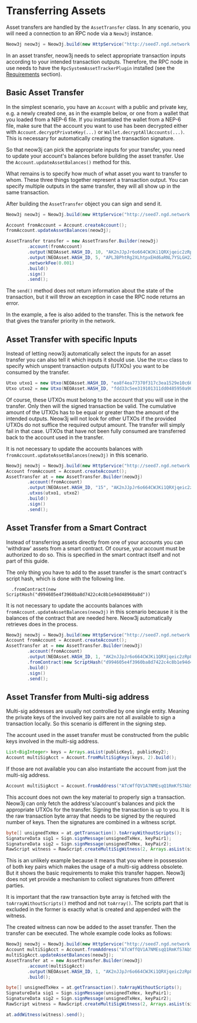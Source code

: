 # Transferring Assets

Asset transfers are handled by the `AssetTransfer` class. In any scenario, you will need a connection to an RPC node via
a `Neow3j` instance.

```java
Neow3j neow3j = Neow3j.build(new HttpService("http://seed7.ngd.network:10332"));
```

In an asset transfer, neow3j needs to select appropriate transaction inputs according to your intended transaction
outputs. Therefore, the RPC node in use needs to have the `RpcSystemAssetTrackerPlugin` installed (see the
[Requirements](overview/requirements?id=rpc-nodes) section).


## Basic Asset Transfer

In the simplest scenario, you have an `Account` with a public and private key, e.g. a newly created one, as in the
example below, or one from a wallet that you loaded from a NEP-6 file. If you instantiated the wallet from a NEP-6 file,
make sure that the account you want to use has been decrypted either with `Account.decryptPrivateKey(...)` or
`Wallet.decryptAllAccounts(...)`. This is necessary for automatically creating the transaction signature.

So that neow3j can pick the appropriate inputs for your transfer, you need to update your account's balances before
building the asset transfer. Use the `Account.updateAssetBalances()` method for this.

What remains is to specify how much of what asset you want to transfer to whom. These three things together represent a
transaction output. You can specify multiple outputs in the same transfer, they will all show up in the same
transaction.

After building the `AssetTransfer` object you can sign and send it. 

```java
Neow3j neow3j = Neow3j.build(new HttpService("http://seed7.ngd.network:10332"));

Account fromAccount = Account.createAccount();
fromAccount.updateAssetBalances(neow3j);

AssetTransfer transfer = new AssetTransfer.Builder(neow3j)
        .account(fromAccount)
        .output(NEOAsset.HASH_ID, 10, "AK2nJJpJr6o664CWJKi1QRXjqeic2zRp8y")
        .output(NEOAsset.HASH_ID, 5, "APLJBPhtRg2XLhtpxEHd6aRNL7YSLGH2ZL")
        .networkFee(0.001)
        .build()
        .sign()
        .send();
```

The `send()` method does not return information about the state of the transaction, but it will throw an exception in
case the RPC node returns an error.

In the example, a fee is also added to the transfer. This is the network fee that gives the transfer priority in the
network.


## Asset Transfer with specific Inputs

Instead of letting neow3j automatically select the inputs for an asset transfer you can also tell it which inputs it
should use. Use the `Utxo` class to specify which unspent transaction outputs (UTXOs) you want to be consumed by the
transfer. 

```java
Utxo utxo1 = new Utxo(NEOAsset.HASH_ID, "ea8f4ea77370f317c3ea1529e10c60869d7ac9193b953e903a91e3dbeb188ac5", 0, 10);
Utxo utxo2 = new Utxo(NEOAsset.HASH_ID, "fdd33c5ee319101311dd0485950a902eb286eff4d3cd164c13337e0be154e268", 0, 10);
```

Of course, these UTXOs must belong to the account that you will use in the transfer. Only then will the signed
transaction be valid. The cumulative amount of the UTXOs has to be equal or greater than the amount of the intended
outputs. Neow3j will not look for other UTXOs if the provided UTXOs do not suffice the required output amount. The
transfer will simply fail in that case. UTXOs that have not been fully consumed are transferred back to the account
used in the transfer.

It is not necessary to update the accounts balances with
`fromAccount.updateAssetBalances(neow3j)` in this scenario.

```java
Neow3j neow3j = Neow3j.build(new HttpService("http://seed7.ngd.network:10332"));
Account fromAccount = Account.createAccount();
AssetTransfer at = new AssetTransfer.Builder(neow3j)
        .account(fromAccount)
        .output(NEOAsset.HASH_ID, "15", "AK2nJJpJr6o664CWJKi1QRXjqeic2zRp8y")
        .utxos(utxo1, utxo2)
        .build()
        .sign()
        .send();
```


## Asset Transfer from a Smart Contract

Instead of transferring assets directly from one of your accounts you can 'withdraw' assets from a smart contract.
Of course, your account must be authorized to do so. This is specified in the smart contract itself and not part of
this guide.

The only thing you have to add to the asset transfer is the smart contract's script hash, which is done with the
following line.

```
  .fromContract(new ScriptHash("d994605e4f3960ba8d7422c4c8b1e94d48960a8d"))
```

It is not necessary to update the accounts balances with `fromAccount.updateAssetBalances(neow3j)` in this scenario
because it is the balances of the contract that are needed here. Neow3j automatically retrieves does in the process.

```java
Neow3j neow3j = Neow3j.build(new HttpService("http://seed7.ngd.network:10332"));
Account fromAccount = Account.createAccount();
AssetTransfer at = new AssetTransfer.Builder(neow3j)
        .account(fromAccount)
        .output(NEOAsset.HASH_ID, 1, "AK2nJJpJr6o664CWJKi1QRXjqeic2zRp8y")
        .fromContract(new ScriptHash("d994605e4f3960ba8d7422c4c8b1e94d48960a8d"))
        .build()
        .sign()
        .send();
```


## Asset Transfer from Multi-sig address

Multi-sig addresses are usually not controlled by one single entity. Meaning the private keys of the involved key pairs
are not all available to sign a transaction locally. So this scenario is different in the signing step.

The account used in the asset transfer must be constructed from the public keys involved in the multi-sig address.

```java
List<BigInteger> keys = Arrays.asList(publicKey1, publicKey2);
Account multiSigAcct = Account.fromMultiSigKeys(keys, 2).build();
```

If those are not available you can also instantiate the account from just the multi-sig address.

```java
Account multiSigAcct = Account.fromAddress("ATcWffQV1A7NMEsqQ1RmKfS7AbSqcAp2hd").build();
```

This account does not own the key material to properly sign a transaction. Neow3j can only fetch the address's/account's
balances and pick the appropriate UTXOs for the transfer. Signing the transaction is up to you. It is the raw
transaction byte array that needs to be signed by the required number of keys. Then the signatures are combined in a
witness script. 

```java
byte[] unsignedTxHex = at.getTransaction().toArrayWithoutScripts();
SignatureData sig1 = Sign.signMessage(unsignedTxHex, keyPair1);
SignatureData sig2 = Sign.signMessage(unsignedTxHex, keyPair2);
RawScript witness = RawScript.createMultiSigWitness(2, Arrays.asList(sig1, sig2), keys);
```

This is an unlikely example because it means that you where in possession of both key pairs which makes the usage of a
multi-sig address obsolete. But it shows the basic requirements to make this transfer happen. Neow3j does not yet
provide a mechanism to collect signatures from different parties.

It is important that the raw transaction byte array is fetched with the `toArrayWithoutScripts()` method and not
`toArray()`. The scripts part that is excluded in the former is exactly what is created and appended with the witness.

The created witness can now be added to the asset transfer. Then the transfer can be executed. The whole example code
looks as follows:

```java
Neow3j neow3j = Neow3j.build(new HttpService("http://seed7.ngd.network:10332"));
Account multiSigAcct = Account.fromAddress("ATcWffQV1A7NMEsqQ1RmKfS7AbSqcAp2hd").build();
multiSigAcct.updateAssetBalances(neow3j);
AssetTransfer at = new AssetTransfer.Builder(neow3j)
        .account(multiSigAcct)
        .output(NEOAsset.HASH_ID, 1, "AK2nJJpJr6o664CWJKi1QRXjqeic2zRp8y")
        .build();

byte[] unsignedTxHex = at.getTransaction().toArrayWithoutScripts();
SignatureData sig1 = Sign.signMessage(unsignedTxHex, keyPair1);
SignatureData sig2 = Sign.signMessage(unsignedTxHex, keyPair2);
RawScript witness = RawScript.createMultiSigWitness(2, Arrays.asList(sig1, sig2), keys);

at.addWitness(witness).send();
```
